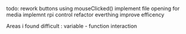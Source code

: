 todo:
rework buttons using  mouseClicked()
implement file opening for media
implemnt rpi control
refactor everthing
improve efficency


Areas i found difficult :
variable - function interaction

